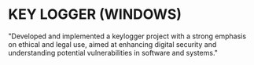 # KEY LOGGER (WINDOWS)
"Developed and implemented a keylogger project with a strong emphasis on ethical and legal use, aimed at enhancing digital security and understanding potential vulnerabilities in software and systems."
